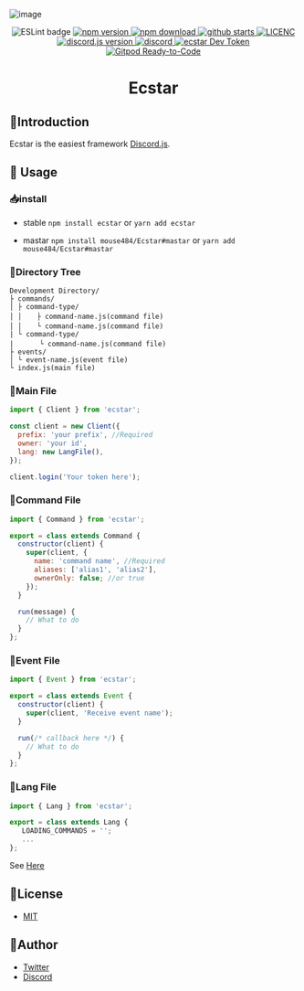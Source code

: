 ![image](https://user-images.githubusercontent.com/38714187/72132993-bb2ab900-33c3-11ea-9ddc-c3dd7feba787.png)

<p align="center">
  <img
    src="https://github.com/mouse484/Ecstar/workflows/ESLint/badge.svg"
    alt="ESLint badge"
  />
  <a href="https://www.npmjs.com/package/ecstar">
    <img src="https://img.shields.io/npm/v/ecstar" alt="npm version" />
  </a>
  <a href="https://www.npmjs.com/package/ecstar">
    <img src="https://img.shields.io/npm/dw/ecstar" alt="npm download" />
  </a>
  <a href="https://github.com/mouse484/Ecstar/stargazers">
    <img
      src="https://img.shields.io/github/stars/mouse484/Ecstar"
      alt="github starts"
    />
  </a>
  <a href="https://github.com/mouse484/Ecstar/blob/master/LICENSE">
    <img src="https://img.shields.io/npm/l/ecstar" alt="LICENC" />
  </a>
  <a href="https://github.com/discordjs/discord.js">
    <img
      src="https://img.shields.io/npm/dependency-version/ecstar/peer/discord.js"
      alt="discord.js version"
    />
  </a>
  <a href="https://discord.gg/T4e5xbP">
    <img
      src="https://img.shields.io/discord/443320971609374721"
      alt="discord"
    />
  </a>
  <a href="https://devtoken.rocks/package/ecstar">
    <img src="https://badge.devtoken.rocks/ecstar" alt="ecstar Dev Token" />
  </a>
  <a href="https://gitpod.io/#https://github.com/mouse484/Ecstar">
    <img
      src="https://img.shields.io/badge/Gitpod-ready--to--code-blue?logo=gitpod"
      alt="Gitpod Ready-to-Code"
    />
  </a>
</p>

<h1 align="center">Ecstar</h1>

## 📃Introduction

Ecstar is the easiest framework [Discord.js](https://github.com/discordjs/discord.js).

## 💬 Usage

### 📥install

- stable
  `npm install ecstar` or `yarn add ecstar`

- mastar
  `npm install mouse484/Ecstar#mastar` or `yarn add mouse484/Ecstar#mastar`

### 📁Directory Tree

```
Development Directory/
├ commands/
│ ├ command-type/
│ │ 　 ├ command-name.js(command file)
│ │ 　 └ command-name.js(command file)
| └ command-type/
|　 　  └ command-name.js(command file)
├ events/
│ └ event-name.js(event file)
└ index.js(main file)
```

### 📄Main File

```js main.js
import { Client } from 'ecstar';

const client = new Client({
  prefix: 'your prefix', //Required
  owner: 'your id',
  lang: new LangFile(),
});

client.login('Your token here');
```

### 📄Command File

```js
import { Command } from 'ecstar';

export = class extends Command {
  constructor(client) {
    super(client, {
      name: 'command name', //Required
      aliases: ['alias1', 'alias2'],
      ownerOnly: false; //or true
    });
  }

  run(message) {
    // What to do
  }
};
```

### 📄Event File

```js
import { Event } from 'ecstar';

export = class extends Event {
  constructor(client) {
    super(client, 'Receive event name');
  }

  run(/* callback here */) {
    // What to do
  }
};
```

### 📄Lang File

```ts
import { Lang } from 'ecstar';

export = class extends Lang {
   LOADING_COMMANDS = '';
   ...
};
```
See [Here](https://github.com/mouse484/Ecstar/tree/master/src/lang)

## 🎫License

- [MIT](https://github.com/mouse484/Ecstar/blob/master/LICENSE)

## 👀Author

- [Twitter](https://twitter.com/mouse_484)
- [Discord](https://discord.gg/T4e5xbP)
